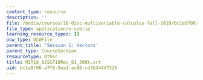 ```yaml
---
content_type: resource
description: ''
file: /media/courses/18-02sc-multivariable-calculus-fall-2010/bc1e8f06a7f65ea1ac80cd3b344d7326_MIT18_02SCF10Rec_01_300k.vtt
file_type: application/x-subrip
learning_resource_types: []
ocw_type: OCWFile
parent_title: 'Session 1: Vectors'
parent_type: CourseSection
resourcetype: Other
title: MIT18_02SCF10Rec_01_300k.srt
uid: bc1e8f06-a7f6-5ea1-ac80-cd3b344d7326
---
```

